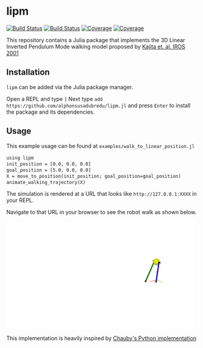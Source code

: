 # lipm

[![Build Status](https://travis-ci.com/alphonsusadubredu/lipm.jl.svg?branch=main)](https://travis-ci.com/alphonsusadubredu/lipm.jl)
[![Build Status](https://ci.appveyor.com/api/projects/status/github/alphonsusadubredu/lipm.jl?svg=true)](https://ci.appveyor.com/project/alphonsusadubredu/lipm-jl)
[![Coverage](https://codecov.io/gh/alphonsusadubredu/lipm.jl/branch/main/graph/badge.svg)](https://codecov.io/gh/alphonsusadubredu/lipm.jl)
[![Coverage](https://coveralls.io/repos/github/alphonsusadubredu/lipm.jl/badge.svg?branch=main)](https://coveralls.io/github/alphonsusadubredu/lipm.jl?branch=main)

This repository contains a Julia package that implements the 3D Linear Inverted Pendulum Mode walking model proposed by [Kajita et. al. IROS 2001](https://www.cs.cmu.edu/~hgeyer/Teaching/R16-899B/Papers/KajiitaEA01IEEE_ICIRS.pdf)


## Installation
`lipm` can be added via the Julia package manager.

Open a REPL and type `]`
Next type  `add https://github.com/alphonsusadubredu/lipm.jl` and press `Enter` to install the package and its dependencies.


## Usage
This example usage can be found at `examples/walk_to_linear_position.jl`

```
using lipm
init_position = [0.0, 0.0, 0.0]
goal_position = [5.0, 0.0, 0.0]
X = move_to_position(init_position; goal_position=goal_position)
animate_walking_trajectory(X) 

```
The simulation is rendered at a URL that looks like  `http://127.0.0.1:XXXX` in your REPL. 

Navigate to that URL in your browser to see the robot walk as shown below.

![](media/walking.gif)

This implementation is heavily inspired by [Chauby's Python implementation](https://github.com/chauby/BipedalWalkingRobots)